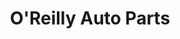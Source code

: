 ---
title: "O'Reilly Auto Parts"
url: /seattle/oreilly-auto-parts-17th-avenue-southwest/
shop: Autoteile
---